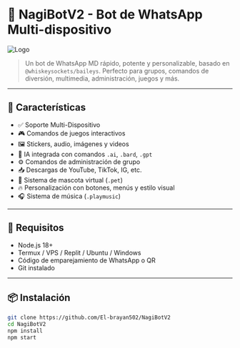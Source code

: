 # 🌌 NagiBotV2 - Bot de WhatsApp Multi-dispositivo

![Logo](https://i.imgur.com/ZaYSSVX.jpg) <!-- Puedes cambiar esta imagen por la que prefieras -->

> Un bot de WhatsApp MD rápido, potente y personalizable, basado en `@whiskeysockets/baileys`. Perfecto para grupos, comandos de diversión, multimedia, administración, juegos y más.

---

## 🚀 Características

- ✅ Soporte Multi-Dispositivo
- 🎮 Comandos de juegos interactivos
- 🖼 Stickers, audio, imágenes y videos
- 🤖 IA integrada con comandos `.ai`, `.bard`, `.gpt`
- ⚙️ Comandos de administración de grupo
- 📥 Descargas de YouTube, TikTok, IG, etc.
- 🐶 Sistema de mascota virtual (`.pet`)
- 🔥 Personalización con botones, menús y estilo visual
- 🎧 Sistema de música (`.playmusic`)

---

## 🧠 Requisitos

- Node.js 18+
- Termux / VPS / Replit / Ubuntu / Windows
- Código de emparejamiento de WhatsApp o QR
- Git instalado

---

## 📦 Instalación

```bash
git clone https://github.com/El-brayan502/NagiBotV2
cd NagiBotV2
npm install
npm start